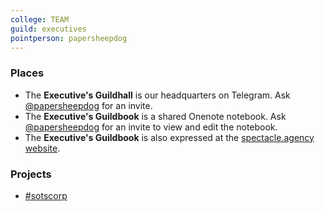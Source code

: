 ```yaml
---
college: TEAM
guild: executives
pointperson: papersheepdog
---
```


### Places

* The **Executive's Guildhall** is our headquarters on Telegram. Ask [@papersheepdog](http://telegram.me/papersheepdog) for an invite.
* The **Executive's Guildbook** is a shared Onenote notebook. Ask [@papersheepdog](http://telegram.me/papersheepdog) for an invite to view and edit the notebook.
* The **Executive's Guildbook** is also expressed at the [spectacle.agency website](http://spectacle.agency/pages/view/139/holographers-guildbook-wiki-home).

### Projects

* [#sotscorp](https://www.reddit.com/r/sorceryofthespectacle/wiki/index/sotscorp-containment-breach)
